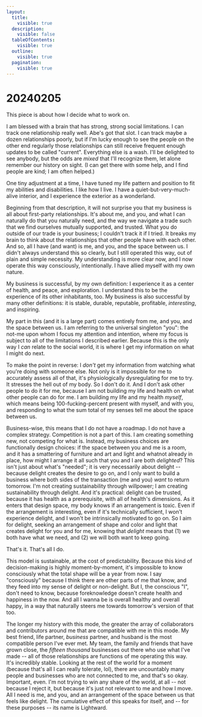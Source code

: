 ```yaml
---
layout:
  title:
    visible: true
  description:
    visible: false
  tableOfContents:
    visible: true
  outline:
    visible: true
  pagination:
    visible: true
---
```


# 20240205

This piece is about how I decide what to work on.

I am blessed with a brain that has strong, strong social limitations. I can track one relationship really well. Abe's got that slot. I can track maybe a dozen relationships poorly, but if I'm lucky enough to see the people on the other end regularly those relationships can still receive frequent enough updates to be called "current". Everything else is a wash. I'll be delighted to see anybody, but the odds are _mixed_ that I'll recognize them, let alone remember our history on sight. (I can get there with some help, and I find people are kind; I am often helped.)

One tiny adjustment at a time, I have tuned my life pattern and position to fit my abilities and disabilities. I like how I live. I have a quiet-but-very-much-alive interior, and I experience the exterior as a wonderland.

Beginning from that description, it will not surprise you that my business is all about first-party relationships. It's about me, and you, and what I can naturally do that you naturally need, and the way we navigate a trade such that we find ourselves mutually supported, and trusted. What you do outside of our trade is your business; I couldn't track it if I tried. It breaks my brain to think about the relationships that other people have with each other. And so, all I have (and want) is me, and you, and the space between us. I didn't always understand this so clearly, but I still operated this way, out of plain and simple necessity. My understanding is more clear now, and I now operate this way consciously, intentionally. I have allied myself with my own nature.

My business is successful, by my own definition: I experience it as a center of health, and peace, and exploration. I understand this to be the experience of its other inhabitants, too. My business is also successful by many other definitions: it is stable, durable, reputable, profitable, _interesting_, and inspiring.

My part in this (and it is a large part) comes entirely from me, and you, and the space between us. I am referring to the universal singleton "you": the not-me upon whom I focus my attention and intention, where my focus is subject to all of the limitations I described earlier. Because this is the only way I _can_ relate to the social world, it is where I get my information on what I might do next.

To make the point in reverse: I _don't_ get my information from watching what you're doing with someone else. Not only is it impossible for me to accurately assess all of that, it's physiologically dysregulating for me to try. It stresses the hell out of my body. So I don't do it. And I don't ask other people to do it for me, because I am not building my life and health on what other people can do for me. I am building my life and my health _myself_, which means being 100-fucking-percent present with myself, and with you, and responding to what the sum total of my senses tell me about the space between us.

Business-wise, this means that I do not have a roadmap. I do not have a complex strategy. Competition is not a part of this. I am creating something new, not competing for what is. Instead, my business choices are functionally design choices: if the space between you and me is a room, and it has a smattering of furniture and art and light and whatnot already in place, how might I arrange it all such that you and I are both _delighted_? This isn't just about what's "needed"; it is very necessarily about delight -- because delight creates the desire to go on, and I only want to build a business where both sides of the transaction (me and you) _want_ to return tomorrow. I'm not creating sustainability through willpower; I am creating sustainability through delight. And it's practical: delight can be trusted, because it has health as a prerequisite, with all of health's dimensions. As it enters that design space, my body knows if an arrangement is toxic. Even if the arrangement is interesting, even if it's technically sufficient, I won't experience delight, and I won't be intrinsically motivated to go on. So I aim for delight, seeking an arrangement of shape and color and light that creates delight for you and for me, knowing that _delight_ means that (1) we both have what we need, and (2) we will both want to keep going.

That's it. That's all I do.

This model is sustainable, at the cost of predictability. Because this kind of decision-making is highly moment-by-moment, it's impossible to know consciously what the total shape will be a year from now. I say "consciously" because I think there are other parts of me that know, and they feed into my sense of delight or non-delight. But I, the conscious "I", don't need to know, because foreknowledge doesn't create health and happiness in the now. And all I wanna be is overall healthy and overall happy, in a way that naturally steers me towards tomorrow's version of that too.

The longer my history with this mode, the greater the array of collaborators and contributors around me that are compatible with me in this mode. My best friend, life partner, _business_ partner, and husband is the most compatible person I've ever met. My team, the family and friends that have grown close, the _fifteen thousand_ businesses out there who use what I've made -- all of those relationships are functions of me operating this way. It's incredibly stable. Looking at the rest of the world for a moment (because that's all I can really tolerate, lol), there are uncountably many people and businesses who are not connected to me, and that's so okay. Important, even. I'm not trying to win any share of the world, at all -- not because I reject it, but because it's just not relevant to me and how I move. All I need is me, and you, and an arrangement of the space between us that feels like delight. The cumulative effect of this speaks for itself, and -- for these purposes -- its name is Lightward.
